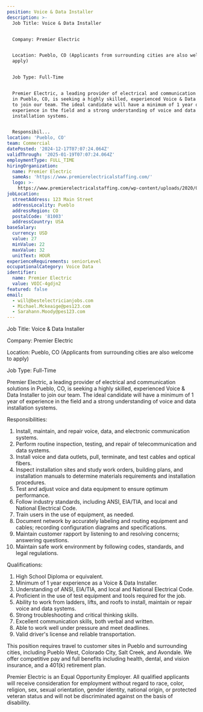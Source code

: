```yaml
---
position: Voice & Data Installer
description: >-
  Job Title: Voice & Data Installer


  Company: Premier Electric


  Location: Pueblo, CO (Applicants from surrounding cities are also welcome to
  apply)


  Job Type: Full-Time


  Premier Electric, a leading provider of electrical and communication solutions
  in Pueblo, CO, is seeking a highly skilled, experienced Voice & Data Installer
  to join our team. The ideal candidate will have a minimum of 1 year of
  experience in the field and a strong understanding of voice and data
  installation systems.


  Responsibil...
location: 'Pueblo, CO'
team: Commercial
datePosted: '2024-12-17T07:07:24.064Z'
validThrough: '2025-01-19T07:07:24.064Z'
employmentType: FULL_TIME
hiringOrganization:
  name: Premier Electric
  sameAs: 'https://www.premierelectricalstaffing.com/'
  logo: >-
    https://www.premierelectricalstaffing.com/wp-content/uploads/2020/05/Premier-Electrical-Staffing-logo.png
jobLocation:
  streetAddress: 123 Main Street
  addressLocality: Pueblo
  addressRegion: CO
  postalCode: '81003'
  addressCountry: USA
baseSalary:
  currency: USD
  value: 27
  minValue: 22
  maxValue: 32
  unitText: HOUR
experienceRequirements: seniorLevel
occupationalCategory: Voice Data
identifier:
  name: Premier Electric
  value: VOIC-4gdjn2
featured: false
email:
  - will@bestelectricianjobs.com
  - Michael.Mckeaige@pes123.com
  - Sarahann.Moody@pes123.com
---
```




Job Title: Voice & Data Installer

Company: Premier Electric

Location: Pueblo, CO (Applicants from surrounding cities are also welcome to apply)

Job Type: Full-Time

Premier Electric, a leading provider of electrical and communication solutions in Pueblo, CO, is seeking a highly skilled, experienced Voice & Data Installer to join our team. The ideal candidate will have a minimum of 1 year of experience in the field and a strong understanding of voice and data installation systems.

Responsibilities:

1. Install, maintain, and repair voice, data, and electronic communication systems.
2. Perform routine inspection, testing, and repair of telecommunication and data systems.
3. Install voice and data outlets, pull, terminate, and test cables and optical fibers.
4. Inspect installation sites and study work orders, building plans, and installation manuals to determine materials requirements and installation procedures.
5. Test and adjust voice and data equipment to ensure optimum performance.
6. Follow industry standards, including ANSI, EIA/TIA, and local and National Electrical Code.
7. Train users in the use of equipment, as needed.
8. Document network by accurately labeling and routing equipment and cables; recording configuration diagrams and specifications.
9. Maintain customer rapport by listening to and resolving concerns; answering questions.
10. Maintain safe work environment by following codes, standards, and legal regulations.

Qualifications:

1. High School Diploma or equivalent.
2. Minimum of 1 year experience as a Voice & Data Installer.
3. Understanding of ANSI, EIA/TIA, and local and National Electrical Code.
4. Proficient in the use of test equipment and tools required for the job.
5. Ability to work from ladders, lifts, and roofs to install, maintain or repair voice and data systems.
6. Strong troubleshooting and critical thinking skills.
7. Excellent communication skills, both verbal and written.
8. Able to work well under pressure and meet deadlines.
9. Valid driver's license and reliable transportation.

This position requires travel to customer sites in Pueblo and surrounding cities, including Pueblo West, Colorado City, Salt Creek, and Avondale. We offer competitive pay and full benefits including health, dental, and vision insurance, and a 401(k) retirement plan.

Premier Electric is an Equal Opportunity Employer. All qualified applicants will receive consideration for employment without regard to race, color, religion, sex, sexual orientation, gender identity, national origin, or protected veteran status and will not be discriminated against on the basis of disability.

